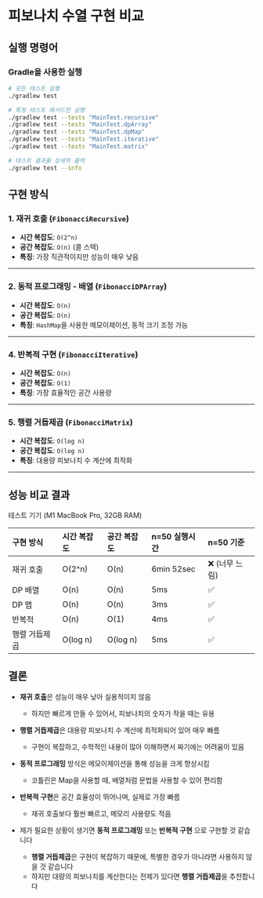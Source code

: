# 피보나치 수열 구현 비교


## 실행 명령어

### Gradle을 사용한 실행

```bash
# 모든 테스트 실행
./gradlew test

# 특정 테스트 메서드만 실행
./gradlew test --tests "MainTest.recursive"
./gradlew test --tests "MainTest.dpArray"
./gradlew test --tests "MainTest.dpMap"
./gradlew test --tests "MainTest.iterative"
./gradlew test --tests "MainTest.matrix"

# 테스트 결과를 상세히 출력
./gradlew test --info
```


## 구현 방식

### 1\. 재귀 호출 \(`FibonacciRecursive`\)

- **시간 복잡도**: `O(2^n)`
- **공간 복잡도**: `O(n)` \(콜 스택\)
- **특징**: 가장 직관적이지만 성능이 매우 낮음

---

### 2\. 동적 프로그래밍 - 배열 \(`FibonacciDPArray`\)

- **시간 복잡도**: `O(n)`
- **공간 복잡도**: `O(n)`
- **특징**: `HashMap`을 사용한 메모이제이션, 동적 크기 조정 가능

---

### 4\. 반복적 구현 \(`FibonacciIterative`\)

- **시간 복잡도**: `O(n)`
- **공간 복잡도**: `O(1)`
- **특징**: 가장 효율적인 공간 사용량

---

### 5\. 행렬 거듭제곱 \(`FibonacciMatrix`\)

- **시간 복잡도**: `O(log n)`
- **공간 복잡도**: `O(log n)`
- **특징**: 대용량 피보나치 수 계산에 최적화

---

## 성능 비교 결과

테스트 기기 (M1 MacBook Pro, 32GB RAM)

| 구현 방식      | 시간 복잡도 | 공간 복잡도 | n=50 실행시간  | n=50 기준   |
|:--------------|:-----------|:------------|:-----------|:----------|
| 재귀 호출     | O(2^n)     | O(n)        | 6min 52sec | ❌ (너무 느림) |
| DP 배열       | O(n)       | O(n)        | 5ms        | ✅         |
| DP 맵         | O(n)       | O(n)        | 3ms        | ✅         |
| 반복적        | O(n)       | O(1)        | 4ms        | ✅         |
| 행렬 거듭제곱 | O(log n)   | O(log n)    | 5ms        | ✅         |


## 결론

- **재귀 호출**은 성능이 매우 낮아 실용적이지 않음
  - 하지만 빠르게 만들 수 있어서, 피보나치의 숫자가 작을 때는 유용


- **행렬 거듭제곱**은 대용량 피보나치 수 계산에 최적화되어 있어 매우 빠름
    - 구현이 복잡하고, 수학적인 내용이 많아 이해하면서 짜기에는 어려움이 있음


- **동적 프로그래밍** 방식은 메모이제이션을 통해 성능을 크게 향상시킴
  - 코틀린은 Map을 사용할 때, 배열처럼 문법을 사용할 수 있어 편리함


- **반복적 구현**은 공간 효율성이 뛰어나며, 실제로 가장 빠름
  - 재귀 호출보다 훨씬 빠르고, 메모리 사용량도 적음


- 제가 필요한 상황이 생기면 **동적 프로그래밍** 또는 **반복적 구현**  으로 구현할 것 같습니다
  - **행렬 거듭제곱**은 구현이 복잡하기 때문에, 특별한 경우가 아니라면 사용하지 않을 것 같습니다 
  - 하지만 대량의 피보나치를 계산한다는 전제가 있다면 **행렬 거듭제곱**을 추천합니다